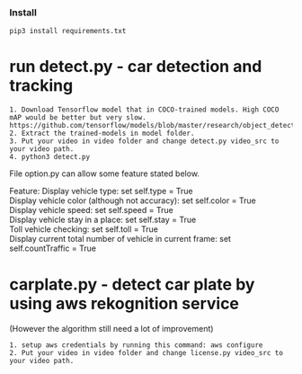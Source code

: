 ### Install
```
pip3 install requirements.txt
```
# run detect.py - car detection and tracking  
```
1. Download Tensorflow model that in COCO-trained models. High COCO mAP would be better but very slow.  
https://github.com/tensorflow/models/blob/master/research/object_detection/g3doc/detection_model_zoo.md  
2. Extract the trained-models in model folder.  
3. Put your video in video folder and change detect.py video_src to your video path.
4. python3 detect.py
```
File option.py can allow some feature stated below. 

Feature:
Display vehicle type: set self.type = True  
Display vehicle color (although not accuracy): set self.color = True  
Display vehicle speed: set self.speed = True  
Display vehicle stay in a place: set self.stay = True  
Toll vehicle checking: set self.toll = True  
Display current total number of vehicle in current frame: set self.countTraffic = True  

# carplate.py - detect car plate by using aws rekognition service  
(However the algorithm still need a lot of improvement)
```
1. setup aws credentials by running this command: aws configure  
2. Put your video in video folder and change license.py video_src to your video path.
```

